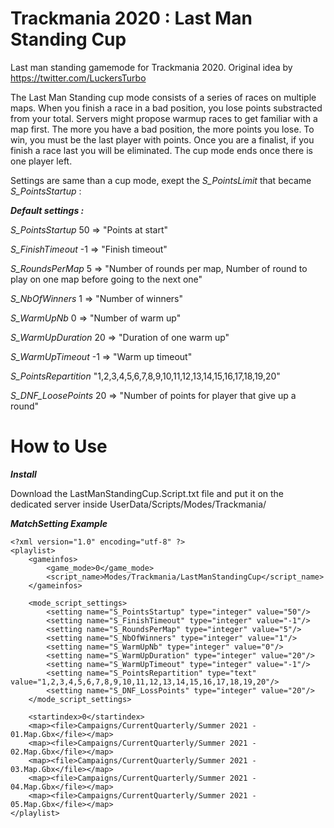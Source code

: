 # Trackmania 2020 : Last Man Standing Cup
Last man standing gamemode for Trackmania 2020. Original idea by https://twitter.com/LuckersTurbo

The Last Man Standing cup mode consists of a series of races on multiple maps. When you finish a race in a bad position, you lose points substracted from your total. Servers might propose warmup races to get familiar with a map first. The more you have a bad position, the more points you lose. To win, you must be the last player with points. Once you are a finalist, if you finish a race last you will be eliminated. The cup mode ends once there is one player left.

Settings are same than a cup mode, exept the _S_PointsLimit_ that became _S_PointsStartup_ :


***Default settings :***

_S_PointsStartup_ 50 => "Points at start"

_S_FinishTimeout_ -1 => "Finish timeout"

_S_RoundsPerMap_ 5 => "Number of rounds per map, Number of round to play on one map before going to the next one"

_S_NbOfWinners_ 1 => "Number of winners"

_S_WarmUpNb_ 0	=> "Number of warm up"

_S_WarmUpDuration_ 20 => "Duration of one warm up"

_S_WarmUpTimeout_ -1 => "Warm up timeout"

_S_PointsRepartition_ "1,2,3,4,5,6,7,8,9,10,11,12,13,14,15,16,17,18,19,20"

_S_DNF_LoosePoints_ 20 => "Number of points for player that give up a round"



# How to Use
***Install***

Download the LastManStandingCup.Script.txt file and put it on the dedicated server inside UserData/Scripts/Modes/Trackmania/

***MatchSetting Example***
```
<?xml version="1.0" encoding="utf-8" ?>
<playlist>
	<gameinfos>
		<game_mode>0</game_mode>
		<script_name>Modes/Trackmania/LastManStandingCup</script_name>
	</gameinfos>

	<mode_script_settings>
		<setting name="S_PointsStartup" type="integer" value="50"/>
		<setting name="S_FinishTimeout" type="integer" value="-1"/>
		<setting name="S_RoundsPerMap" type="integer" value="5"/>
		<setting name="S_NbOfWinners" type="integer" value="1"/>
		<setting name="S_WarmUpNb" type="integer" value="0"/>
		<setting name="S_WarmUpDuration" type="integer" value="20"/>
		<setting name="S_WarmUpTimeout" type="integer" value="-1"/>
		<setting name="S_PointsRepartition" type="text" value="1,2,3,4,5,6,7,8,9,10,11,12,13,14,15,16,17,18,19,20"/>
		<setting name="S_DNF_LossPoints" type="integer" value="20"/>
	</mode_script_settings>

	<startindex>0</startindex>
	<map><file>Campaigns/CurrentQuarterly/Summer 2021 - 01.Map.Gbx</file></map>
	<map><file>Campaigns/CurrentQuarterly/Summer 2021 - 02.Map.Gbx</file></map>
	<map><file>Campaigns/CurrentQuarterly/Summer 2021 - 03.Map.Gbx</file></map>
	<map><file>Campaigns/CurrentQuarterly/Summer 2021 - 04.Map.Gbx</file></map>
	<map><file>Campaigns/CurrentQuarterly/Summer 2021 - 05.Map.Gbx</file></map>
</playlist>
```
